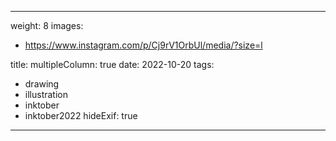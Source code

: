
---
weight: 8
images:
- https://www.instagram.com/p/Cj9rV1OrbUl/media/?size=l

title:
multipleColumn: true
date: 2022-10-20
tags:
- drawing
- illustration
- inktober
- inktober2022
hideExif: true
---

